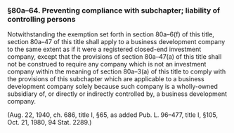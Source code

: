 ### §80a–64. Preventing compliance with subchapter; liability of controlling persons ###

Notwithstanding the exemption set forth in section 80a–6(f) of this title, section 80a–47 of this title shall apply to a business development company to the same extent as if it were a registered closed-end investment company, except that the provisions of section 80a–47(a) of this title shall not be construed to require any company which is not an investment company within the meaning of section 80a–3(a) of this title to comply with the provisions of this subchapter which are applicable to a business development company solely because such company is a wholly-owned subsidiary of, or directly or indirectly controlled by, a business development company.

(Aug. 22, 1940, ch. 686, title I, §65, as added Pub. L. 96–477, title I, §105, Oct. 21, 1980, 94 Stat. 2289.)